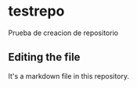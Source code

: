 # testrepo
Prueba de creacion de repositorio
## Editing the file

It's a markdown file in this repository.
